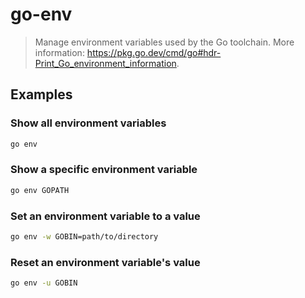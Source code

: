 # go-env

> Manage environment variables used by the Go toolchain. More information: <https://pkg.go.dev/cmd/go#hdr-Print_Go_environment_information>.

## Examples

### Show all environment variables

```bash
go env
```

### Show a specific environment variable

```bash
go env GOPATH
```

### Set an environment variable to a value

```bash
go env -w GOBIN=path/to/directory
```

### Reset an environment variable's value

```bash
go env -u GOBIN
```
